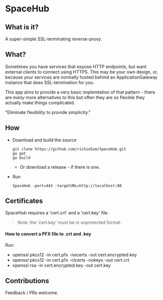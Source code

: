 # SpaceHub

## What is it?
A super-simple SSL-terminating reverse-proxy.

## What?
Sometimes you have services that expose HTTP endpoints, but want external clients to connect using HTTPS. This may be your own design, or, because your services are normally hosted behind an ApplicationGateway instance that does SSL-termination for you.

This app aims to provide a very basic implemtation of that pattern - there are *many* more alternatives to this but often they are _so_ flexible they actually make things complicated.

"Eliminate flexibility to provide simplicity."

## How
* Download and build the source

      git clone https://github.com/richie5um/SpaceHub.git
      go get
      go build

    * Or download a release - if there is one.
* Run

      SpaceHub -port=443 -targetURL=http://localhost:80


## Certificates
SpaceHub requires a 'cert.crt' and a 'cert.key' file.

> Note: the 'cert.key' must be in unprotected format.

#### How to convert a PFX file to .crt and .key
Run:
* openssl pkcs12 -in cert.pfx -nocerts -out cert.encrypted.key
* openssl pkcs12 -in cert.pfx -clcerts -nokeys -out cert.crt
* openssl rsa -in cert.encrypted.key -out cert.key

## Contributions
Feedback / PRs welcome.
